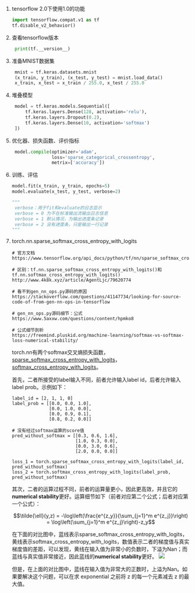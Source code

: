 1. tensorflow 2.0下使用1.0的功能
    ```python
    import tensorflow.compat.v1 as tf
    tf.disable_v2_behavior()
    ```
2. 查看tensorflow版本
   ```python
    print(tf.__version__)
   ```
3. 准备MNIST数据集
   ```python
    mnist = tf.keras.datasets.mnist
    (x_train, y_train), (x_test, y_test) = mnist.load_data()
    x_train, x_test = x_train / 255.0, x_test / 255.0
   ```
4. 堆叠模型
   ```python
    model = tf.keras.models.Sequential([
        tf.keras.layers.Dense(128, activation='relu'),
        tf.keras.layers.Dropout(0.2),
        tf.keras.layers.Dense(10, activation='softmax')
    ])
   ```
5. 优化器、损失函数、评价指标
   ```python
    model.compile(optimizer='adam',
                  loss='sparse_categorical_crossentropy',
                  metrix=['accuracy'])
   ```
6. 训练、评估
   ```python
   model.fit(x_train, y_train, epochs=5)
   model.evaluate(x_test, y_test, verbose=2)

   """
    verbose：用于fit和evaluate的日志显示
    verbose = 0 为不在标准输出流输出日志信息
    verbose = 1 默认情况，为输出进度条记录
    verbose = 2 没有进度条，只是输出一行记录
   """
   ```
7. torch.nn.sparse_softmax_cross_entropy_with_logits
   ```
   # 官方文档
   https://www.tensorflow.org/api_docs/python/tf/nn/sparse_softmax_cross_entropy_with_logits

   # 区别：tf.nn.sparse_softmax_cross_entropy_with_logits()和tf.nn.softmax_cross_entropy_with_logits()
   http://www.4k8k.xyz/article/AgentLjc/79620774

   # 看不到gen_nn_ops.py源码的原因
   https://stackoverflow.com/questions/41147734/looking-for-source-code-of-from-gen-nn-ops-in-tensorflow

   # gen_nn_ops.py源码细节：公式
   https://www.5axxw.com/questions/content/hpmko8

   # 公式细节剖析
   https://freemind.pluskid.org/machine-learning/softmax-vs-softmax-loss-numerical-stability/
   ```
   torch.nn有两个softmax交叉熵损失函数，[sparse_softmax_cross_entropy_with_logits](https://www.tensorflow.org/api_docs/python/tf/nn/sparse_softmax_cross_entropy_with_logits)，[softmax_cross_entropy_with_logits](https://www.tensorflow.org/api_docs/python/tf/nn/softmax_cross_entropy_with_logits)。

   首先，二者所接受的label输入不同，前者允许输入label id，后者允许输入label prob。示例如下：
   ```
   label_id = [2, 1, 1, 0]  
   label_prob = [[0.0, 0.0, 1.0],
                 [0.0, 1.0, 0.0],
                 [0.0, 0.9, 0.1],
                 [0.8, 0.2, 0.0]]
   
   # 没有经过softmax运算的score值
   pred_without_softmax = [[0.3, 0.6, 1.6],
                           [1.0, 0.3, 0.0],
                           [0.0, 3.0, 0.6],
                           [2.0, 0.0, 0.0]]

   loss_1 = torch.sparse_softmax_cross_entropy_with_logits(label_id, pred_without_softmax)
   loss_2 = torch.softmax_cross_entropy_with_logits(label_prob, pred_without_softmax)
   ```

   其次，二者的运算过程不同，前者的运算量更小，因此更高效，并且它的**numerical stability**更好。运算细节如下（前者对应第二个公式；后者对应第一个公式）：

   $$\tilde{\ell}(y,z) = -\log\left(\frac{e^{z_y}}{\sum_{j=1}^m e^{z_j}}\right) = \log\left(\sum_{j=1}^m e^{z_j}\right)-z_y$$

   在下面的对比图中，蓝线表示sparse_softmax_cross_entropy_with_logits，黄线表示softmax_cross_entropy_with_logits，数值表示二者的梯度值与真实梯度值的差距，可以发现，黄线在输入值为非常小的负数时，下溢为Nan；而蓝线与真实值非常接近，因此蓝线的**numerical stability**更好。
   ![](https://freemind.pluskid.org/att/2014/11/softmax-loss-discrepancy.svg)

   但是，在上面的对比图中，蓝线在输入值为非常大的正数时，上溢为Nan。如果要解决这个问题，可以在求 exponential 之前将 z 的每一个元素减去 z 的最大值。